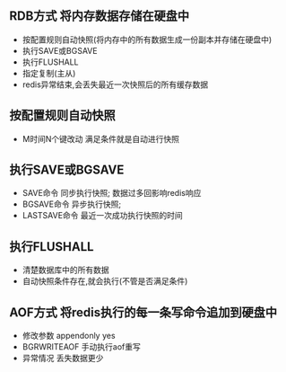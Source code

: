 ## RDB方式 将内存数据存储在硬盘中
 * 按配置规则自动快照(将内存中的所有数据生成一份副本并存储在硬盘中)
 * 执行SAVE或BGSAVE
 * 执行FLUSHALL
 * 指定复制(主从)
 * redis异常结束,会丢失最近一次快照后的所有缓存数据

## 按配置规则自动快照 
 * M时间N个键改动 满足条件就是自动进行快照

## 执行SAVE或BGSAVE
 * SAVE命令 同步执行快照; 数据过多回影响redis响应
 * BGSAVE命令 异步执行快照; 
 * LASTSAVE命令 最近一次成功执行快照的时间

## 执行FLUSHALL
 * 清楚数据库中的所有数据
 * 自动快照条件存在,就会执行(不管是否满足条件)


## AOF方式 将redis执行的每一条写命令追加到硬盘中
 * 修改参数 appendonly yes
 * BGRWRITEAOF 手动执行aof重写
 * 异常情况 丢失数据更少 





